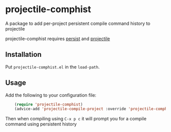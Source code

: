 # projectile-comphist #
A package to add per-project persistent compile command history to projectile

projectile-comphist requires [persist](https://elpa.gnu.org/packages/persist.html) and [projectile](https://github.com/bbatsov/projectile)

## Installation ##

Put `projectile-comphist.el` in the `load-path`.

## Usage ##

Add the following to your configuration file:
```lisp
    (require 'projectile-comphist)
    (advice-add 'projectile-compile-project :override 'projectile-comphist-compile)
```
Then when compiling using `C-x p c` it will prompt you for a compile command using persistent history
